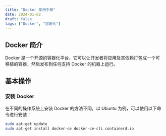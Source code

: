 ```yaml
---
title: "Docker 使用手册"
date: 2024-01-02
draft: false
tags: ["Docker", "容器化"]
---
```


## Docker 简介
Docker 是一个开源的容器化平台，它可以让开发者将应用及其依赖打包成一个可移植的容器，然后发布到任何支持 Docker 的机器上运行。

## 基本操作
### 安装 Docker
在不同的操作系统上安装 Docker 的方法不同，以 Ubuntu 为例，可以使用以下命令进行安装：
```bash
sudo apt-get update
sudo apt-get install docker-ce docker-ce-cli containerd.io